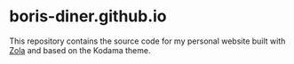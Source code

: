 # boris-diner.github.io
This repository contains the source code for my personal website built with [Zola](https://www.getzola.org/) and based on the Kodama theme.
